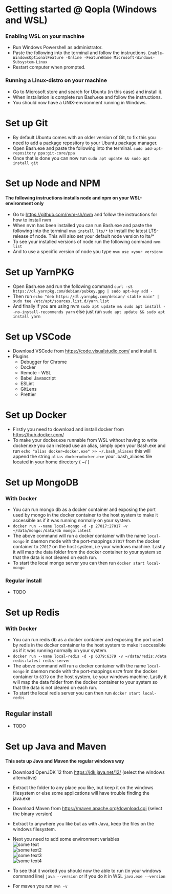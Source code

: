 # Getting started @ Qopla (Windows and WSL)

### Enabling WSL on your machine

- Run Windows Powershell as administrator.
- Paste the following into the terminal and follow the instructions. `Enable-WindowsOptionalFeature -Online -FeatureName Microsoft-Windows-Subsystem-Linux`
- Restart computer when prompted.

### Running a Linux-distro on your machine

- Go to Microsoft store and search for Ubuntu (in this case) and install it.
- When installation is complete run Bash.exe and follow the instructions.
- You should now have a UNIX-environment running in Windows.

# Set up Git

- By default Ubuntu comes with an older version of Git, to fix this you need to add a package repository to your Ubuntu package manager.
- Open Bash.exe and paste the following into the terminal. `sudo add-apt-repository ppa:git-core/ppa`
- Once that is done you can now run `sudo apt update && sudo apt install git`

# Set up Node and NPM

#### The following instructions installs node and npm on your WSL-environment only

- Go to https://github.com/nvm-sh/nvm and follow the instructions for how to install nvm
- When nvm has been installed you can run Bash.exe and paste the following into the terminal `nvm install lts/*` to install the latest LTS-release of node. This will also set your default node version to lts/\*
- To see your installed versions of node run the following command `nvm list`
- And to use a specific version of node you type `nvm use <your version>`

# Set up YarnPKG

- Open Bash.exe and run the following command `curl -sS https://dl.yarnpkg.com/debian/pubkey.gpg | sudo apt-key add -`
- Then run `echo "deb https://dl.yarnpkg.com/debian/ stable main" | sudo tee /etc/apt/sources.list.d/yarn.list`
- And finally if you are using nvm `sudo apt update && sudo apt install --no-install-recommends yarn` else just run `sudo apt update && sudo apt install yarn`

# Set up VSCode

- Download VSCode from https://code.visualstudio.com/ and install it.
- Plugins
  - Debugger for Chrome
  - Docker
  - Remote - WSL
  - Babel Javascript
  - ESLint
  - GitLens
  - Prettier

# Set up Docker

- Firstly you need to download and install docker from https://hub.docker.com/
- To make your docker.exe runnable from WSL without having to write docker.exe you can instead use an alias, simply open your Bash.exe and run `echo "alias docker=docker.exe" >> ~/.bash_aliases` this will append the string `alias docker=docker.exe` your .bash_aliases file located in your home directory ( ~/ )

# Set up MongoDB

### With Docker

- You can run mongo db as a docker container and exposing the port used by mongo in the docker container to the host system to make it accessible as if it was running normally on your system.
- `docker run --name local-mongo -d -p 27017:27017 -v ~/data/mongo:/data/db mongo:latest`
- The above command will run a docker container with the name `local-mongo` in daemon mode with the port-mappings `27017` from the docker container to `27017` on the host system, i.e your windows machine. Lastly it will map the data folder from the docker container to your system so that the data is not cleared on each run.
- To start the local mongo server you can then run `docker start local-mongo`

### Regular install

- TODO

# Set up Redis

### With Docker

- You can run redis db as a docker container and exposing the port used by redis in the docker container to the host system to make it accessible as if it was running normally on your system.
- `docker run --name local-redis -d -p 6379:6379 -v ~/data/redis:/data redis:latest redis-server`
- The above command will run a docker container with the name `local-mongo` in daemon mode with the port-mappings `6379` from the docker container to `6379` on the host system, i.e your windows machine. Lastly it will map the data folder from the docker container to your system so that the data is not cleared on each run.
- To start the local redis server you can then run `docker start local-redis`

## Regular install

- TODO

# Set up Java and Maven

#### This sets up Java and Maven the regular windows way

- Download OpenJDK 12 from https://jdk.java.net/12/ (select the windows alternative)
- Extract the folder to any place you like, but keep it on the windows filesystem or else some applications will have trouble finding the java.exe
- Download Maven from https://maven.apache.org/download.cgi (select the binary version)
- Extract to anywhere you like but as with Java, keep the files on the windows filesystem.

- Next you need to add some environment variables \
  ![some text]("assets/envs1.png") \
  ![some text2]("assets/envs2.png") \
  ![some text3]("assets/envs3.png") \
  ![some text4]("asset/envs4.png")

- To see that it worked you should now the able to run (in your windows command line) `java --version` or if you do it in WSL `java.exe --version`
- For maven you run `mvn -v`
